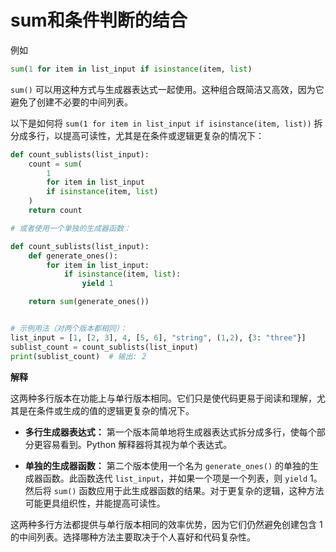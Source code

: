 # sum和条件判断的结合

例如
```python
sum(1 for item in list_input if isinstance(item, list)
```

`sum()` 可以用这种方式与生成器表达式一起使用。这种组合既简洁又高效，因为它避免了创建不必要的中间列表。

以下是如何将 `sum(1 for item in list_input if isinstance(item, list))` 拆分成多行，以提高可读性，尤其是在条件或逻辑更复杂的情况下：

```python
def count_sublists(list_input):
    count = sum(
        1
        for item in list_input
        if isinstance(item, list)
    )
    return count

# 或者使用一个单独的生成器函数：

def count_sublists(list_input):
    def generate_ones():
        for item in list_input:
            if isinstance(item, list):
                yield 1

    return sum(generate_ones())


# 示例用法（对两个版本都相同）：
list_input = [1, [2, 3], 4, [5, 6], "string", (1,2), {3: "three"}]
sublist_count = count_sublists(list_input)
print(sublist_count)  # 输出: 2
```

**解释**

这两种多行版本在功能上与单行版本相同。它们只是使代码更易于阅读和理解，尤其是在条件或生成的值的逻辑更复杂的情况下。

* **多行生成器表达式：** 第一个版本简单地将生成器表达式拆分成多行，使每个部分更容易看到。Python 解释器将其视为单个表达式。

* **单独的生成器函数：** 第二个版本使用一个名为 `generate_ones()` 的单独的生成器函数。此函数迭代 `list_input`，并如果一个项是一个列表，则 `yield` 1。然后将 `sum()` 函数应用于此生成器函数的结果。对于更复杂的逻辑，这种方法可能更具组织性，并能提高可读性。


这两种多行方法都提供与单行版本相同的效率优势，因为它们仍然避免创建包含 1 的中间列表。选择哪种方法主要取决于个人喜好和代码复杂性。
